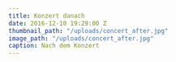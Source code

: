 ```yaml
---
title: Konzert danach
date: 2016-12-10 19:29:00 Z
thumbnail_path: "/uploads/concert_after.jpg"
image_path: "/uploads/concert_after.jpg"
caption: Nach dem Konzert
---
```


